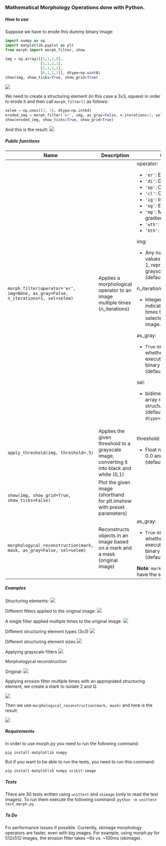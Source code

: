 ### Mathematical Morphology Operations done with Python.

##### How to use

Suppose we have to erode this dummy binary image:

```python
import numpy as np
import matplotlib.pyplot as plt
from morph import morph_filter, show
​
img = np.array([[1,1,1,0],
                [1,1,1,1], 
                [1,1,1,1],
                [0,1,1,1]], dtype=np.uint8)
show(img, show_ticks=True, show_grid=True)
```
![](images/dummy-img.png)

We need to create a structuring element (in this case a 3x3, square) in order to erode it and then call `morph_filter()` as follows:

```python
selem = np.ones((3, 3), dtype=np.int64)
eroded_img = morph_filter('er', img, as_gray=False, n_iterations=1, sel=selem)
show(eroded_img, show_ticks=True, show_grid=True)
```
And this is the result:
![](images/dummy-img-eroded.png)

##### Public functions

| Name | Description | Options |
| --- | --- | --- | 
| `morph_filter(operator='er', img=None, as_gray=False, n_iterations=1, sel=selem)`| Applies a morphological operator to an image multiple times (n_iterations) | operator: <ul><li>`'er'`: Erosion. </li><li>`'di'`: Dilation. </li><li>`'op'`: Opening. </li><li>`'cl'`: Closing. </li><li>`'ig'`: Internal gradient. </li><li>`'eg'`: External Gradient. </li><li>`'mg'`: Morphological gradient. </li><li>`'wth'`: White top-hat. </li><li>`'bth'`: Black top-hat. </li></ul> img: <ul><li> Any numpy array with values between 0 and 1, representing a grayscale image. (default=`None`)</li></ul> n_iterations: <ul><li> Integer number indicating how many times to apply the selected filter over an image. (default=`1`)</li></ul> as_gray: <ul><li> `True` or `False` indicating whether to proceed executing grayscale or binary operations (default=`False`). </li></ul> sel: <ul><li>bidimensional numpy array representing the structuring element. (default=`np.ones((3,3), dtype=np.int64)`)</li><ul>
| `apply_threshold(img, threshold=.5)` | Applies the given threshold to a grayscale image, converting it into black and white (0,1) | threshold: <ul><li> Float number between 0.0 and 1.0. (default=`.5`) </li></ul>
| `show(img, show_grid=True, show_ticks=False)` | Plot the given image (shorthand for plt.imshow with preset parameters) | 
| `morphologycal_reconstruction(mark, mask, as_gray=False, sel=selem)` | Reconstructs objects in an image based on a mark and a mask (original image) | as_gray: <ul><li> `True` or `False` indicating whether to proceed executing grayscale or binary operations (default=`False`). </li></ul> **Note**: `mark` and `mask` must have the same dimensions. 


##### Examples

Structuring elements:
![](images/selem-types.png)

Different filters applied to the original image:
![](images/filters.png)

A single filter applied multiple times to the original image:
![](images/filters-multiple-times.png)

Different structuring element types (3x3)
![](images/filters-multiple-selem.png)

Different structuring element sizes
![](images/filters-multiple-selem-sizes.png)

Applying grayscale filters
![](images/filters-grayscale.png)

Morphologycal reconstruction

Original:
![](images/chars.bmp)

Applying erosion filter multiple times with an appropiated structuring element, we create a mark to isolate 2 and Q.

![](images/morphologycal-mark.png)

Then we use `morphological_reconstruction(mark, mask)` and here is the result:

![](images/morphologycal-reconstruction.png)

##### Requirements

In order to use morph.py you need to run the following command:

```pip install matplotlib numpy```

But if you want to be able to run the tests, you need to run this command:

```pip install matplotlib numpy scikit-image```

##### Tests

There are 30 tests written using `unittest` and `skimage` (only to read the test images). 
To run them execute the following command:  `python -m unittest test_morph.py`


##### To Do

Fix performance issues if possible. Currently, skimage morphology operators are faster, even with big images. For example, using morph.py for 512x512 images, the erosion filter takes ~6s vs. ~100ms (skimage).
